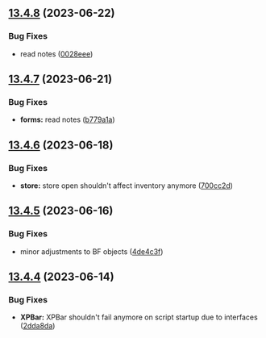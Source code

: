 ## [13.4.8](https://github.com/Torwent/WaspLib/compare/v13.4.7...v13.4.8) (2023-06-22)


### Bug Fixes

* read notes ([0028eee](https://github.com/Torwent/WaspLib/commit/0028eee2b0d62a696b1fbe85ed2bf9f3000abb10))



## [13.4.7](https://github.com/Torwent/WaspLib/compare/v13.4.6...v13.4.7) (2023-06-21)


### Bug Fixes

* **forms:** read notes ([b779a1a](https://github.com/Torwent/WaspLib/commit/b779a1a8f13e2916a583ac6ad59cdf53f84b81f3))



## [13.4.6](https://github.com/Torwent/WaspLib/compare/v13.4.5...v13.4.6) (2023-06-18)


### Bug Fixes

* **store:** store open shouldn't affect inventory anymore ([700cc2d](https://github.com/Torwent/WaspLib/commit/700cc2d89404777766b3835f45a2d84fcfbe6ea7))



## [13.4.5](https://github.com/Torwent/WaspLib/compare/v13.4.4...v13.4.5) (2023-06-16)


### Bug Fixes

* minor adjustments to BF objects ([4de4c3f](https://github.com/Torwent/WaspLib/commit/4de4c3f7919453bc34493f0db67742df93e91327))



## [13.4.4](https://github.com/Torwent/WaspLib/compare/v13.4.3...v13.4.4) (2023-06-14)


### Bug Fixes

* **XPBar:** XPBar shouldn't fail anymore on script startup due to interfaces ([2dda8da](https://github.com/Torwent/WaspLib/commit/2dda8da5246b0a6241f3ae023cf215f09b9289e6))



